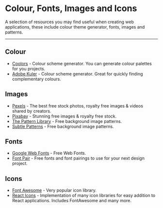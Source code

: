 # Colour, Fonts, Images and Icons

A selection of resources you may find useful when creating web applications, these include colour theme generator, fonts, images and patterns.

---

## Colour

- [Coolors](https://coolor.co) - Colour scheme generator. You can generate colour palettes for you projects.
- [Adobe Kuler](https://color.adobe.com/create/color-wheel) - Colour scheme generator. Great for quickly finding complementary colours.

## Images

- [Pexels](https://pexels.com) - The best free stock photos, royalty free images & videos shared by creators.
- [Pixabay](https://pixabay.com) - Stunning free images & royalty free stock.
- [The Pattern Library](http://thepatternlibrary.com/) - Free background image patterns.
- [Subtle Patterns](https://www.toptal.com/designers/subtlepatterns/) - Free background image patterns.

## Fonts

- [Google Web Fonts](https://fonts.google.com) - Free Web Fonts.
- [Font Pair](https://fontpair.co) - Free fonts and font pairings to use for your next design project.

## Icons

- [Font Awesome](https://fontawesome.com/) - Very popular icon library.
- [React Icons](https://react-icons.github.io/react-icons/) - Implementation of many icon libraries for easy addition to React applications. Includes FontAwesome and many more.
